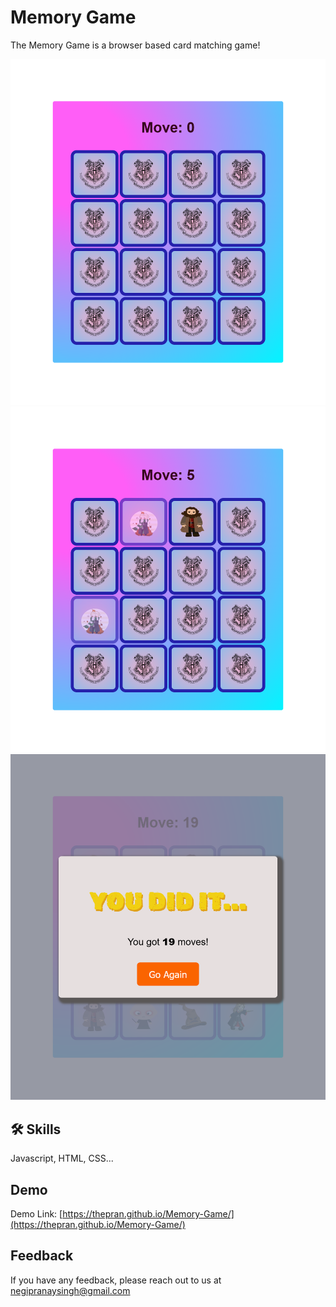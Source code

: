 # Memory Game

The Memory Game is a browser based card matching game!

![App Screenshot](screenshot/1.png)
![App Screenshot](screenshot/2.png)
![App Screenshot](screenshot/3.png)

## 🛠 Skills

Javascript, HTML, CSS...

## Demo

Demo Link: [https://thepran.github.io/Memory-Game/](https://thepran.github.io/Memory-Game/)

## Feedback

If you have any feedback, please reach out to us at negipranaysingh@gmail.com
